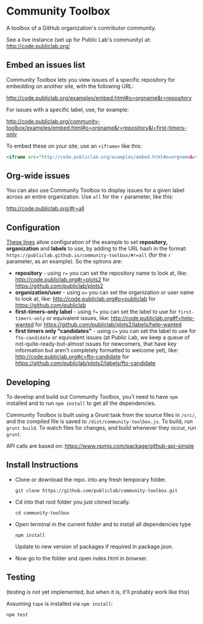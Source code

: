 Community Toolbox
====
 
A toolbox of a GitHub organization's contributor community.

See a live instance (set up for Public Lab's community) at: http://code.publiclab.org/


## Embed an issues list

Community Toolbox lets you view issues of a specific repository for embedding on another site, with the following URL:

http://code.publiclab.org/examples/embed.html#o=orgname&r=repository

For issues with a specific label, use, for example: 

http://code.publiclab.org/community-toolbox/examples/embed.html#o=orgname&r=repository&l=first-timers-only

To embed these on your site, use an `<iframe>` like this:

```html
<iframe src="http://code.publiclab.org/examples/embed.html#o=orgname&r=repository" style="border:none;" width="100%" height="600px"></iframe>
```

## Org-wide issues

You can also use Community Toolbox to display issues for a given label across an entire organization. Use `all` for the `r` parameter, like this:

http://code.publiclab.org/#r=all

## Configuration

[These lines](https://github.com/publiclab/community-toolbox/blob/620c4d906be704ffaa5b40509796c18c393f83f4/index.html#L115-L118) allow configuration of the example to set **repository, organization** and **labels** to use, by adding to the URL hash in the format: `https://publiclab.github.io/community-toolbox/#r=all` (for the `r` parameter, as an example). So the options are:

* **repository** - using `r=` you can set the repository name to look at, like: http://code.publiclab.org#r=plots2 for https://github.com/publiclab/plots2
* **organization/user** - using `o=` you can set the organization or user name to look at, like: http://code.publiclab.org#o=publiclab for https://github.com/publiclab
* **first-timers-only label** - using `f=` you can set the label to use for `first-timers-only` or equivalent issues, like: http://code.publiclab.org#f=help-wanted for https://github.com/publiclab/plots2/labels/help-wanted
* **first timers only "candidates"** - using `c=` you can set the label to use for `fto-candidate` or equivalent issues (at Public Lab, we keep a queue of not-quite-ready-but-almost issues for newcomers, that have key information but aren't completely formatted to welcome yet), like: http://code.publiclab.org#c=fto-candidate for https://github.com/publiclab/plots2/labels/fto-candidate


## Developing

To develop and build out Community Toolbox, you'l need to have `npm` installed and to run `npm install` to get all the dependencies. 

Community Toolbox is built using a Grunt task from the source files in `/src/`, and the compiled file is saved to `/dist/community-toolbox.js`. To build, run `grunt build`. To watch files for changes, and build whenever they occur, run `grunt`. 

API calls are based on: https://www.npmjs.com/package/github-api-simple

## Install Instructions
* Clone or download the repo. into any fresh temporary folder.

   ``` git clone https://github.com/publiclab/community-toolbox.git ```

* Cd into that root folder you just cloned locally.

   ``` cd community-toolbox ```

* Open terminal in the current folder and to install all dependencies type

   ```npm install ```
   
   Update to new version of packages if required in package.json.
   
* Now go to the folder and open index.html in browser.


## Testing

(testing is not yet implemented, but when it is, it'll probably work like this)

Assuming `tape` is installed via `npm install`:

`npm test`
